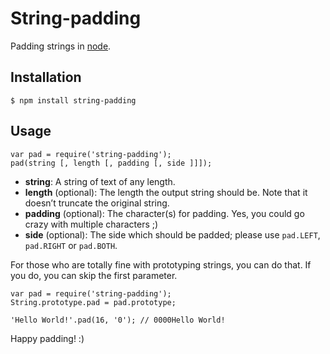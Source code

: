 # String-padding

Padding strings in [node](http://nodejs.org/).

## Installation

`$ npm install string-padding`

## Usage

    var pad = require('string-padding');
    pad(string [, length [, padding [, side ]]]);

- **string**: A string of text of any length.
- **length** (optional): The length the output string should be. Note that it doesn’t truncate the original string.
- **padding** (optional): The character(s) for padding. Yes, you could go crazy with multiple characters ;)
- **side** (optional): The side which should be padded; please use `pad.LEFT`, `pad.RIGHT` or `pad.BOTH`.

For those who are totally fine with prototyping strings, you can do that. If you do, you can skip the first parameter.

    var pad = require('string-padding');
    String.prototype.pad = pad.prototype;
    
    'Hello World!'.pad(16, '0'); // 0000Hello World!

Happy padding! :)